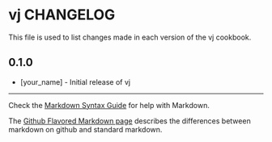 vj CHANGELOG
============

This file is used to list changes made in each version of the vj cookbook.

0.1.0
-----
- [your_name] - Initial release of vj

- - -
Check the [Markdown Syntax Guide](http://daringfireball.net/projects/markdown/syntax) for help with Markdown.

The [Github Flavored Markdown page](http://github.github.com/github-flavored-markdown/) describes the differences between markdown on github and standard markdown.
